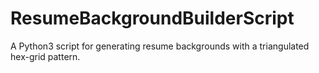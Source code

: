 # ResumeBackgroundBuilderScript
A Python3 script for generating resume backgrounds with a triangulated hex-grid pattern.
